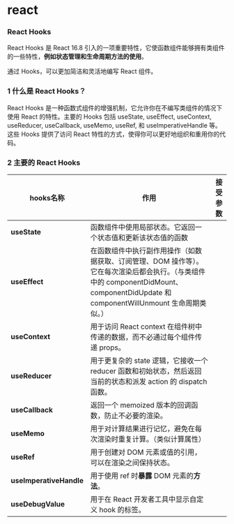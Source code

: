 # react

### React Hooks

React Hooks 是 React 16.8 引入的一项重要特性，它使函数组件能够拥有类组件的一些特性，**例如状态管理和生命周期方法的使用**。

通过 Hooks，可以更加简洁和灵活地编写 React 组件。

### 1 什么是 React Hooks？

React Hooks 是一种函数式组件的增强机制，它允许你在不编写类组件的情况下使用 React 的特性。主要的 Hooks 包括 useState, useEffect, useContext, useReducer, useCallback, useMemo, useRef, 和 useImperativeHandle 等。这些 Hooks 提供了访问 React 特性的方式，使得你可以更好地组织和重用你的代码。

### 2 主要的 React Hooks

| hooks名称               | 作用                                                         | 接受参数 |
| ----------------------- | ------------------------------------------------------------ | -------- |
| **useState**            | 函数组件中使用局部状态。它返回一个状态值和更新该状态值的函数 |          |
| **useEffect**           | 在函数组件中执行副作用操作（如数据获取、订阅管理、DOM 操作等）。它在每次渲染后都会执行。（与类组件中的 componentDidMount、componentDidUpdate 和 componentWillUnmount 生命周期类似。） |          |
| **useContext**          | 用于访问 React context 在组件树中传递的数据，而不必通过每个组件传递 props。 |          |
| **useReducer**          | 用于更复杂的 state 逻辑，它接收一个 reducer 函数和初始状态，然后返回当前的状态和派发 action 的 dispatch 函数。 |          |
| **useCallback**         | 返回一个 memoized 版本的回调函数，防止不必要的渲染。         |          |
| **useMemo**             | 用于对计算结果进行记忆，避免在每次渲染时重复计算。（类似计算属性） |          |
| **useRef**              | 用于创建对 DOM 元素或值的引用，可以在渲染之间保持状态。      |          |
| **useImperativeHandle** | 用于使用 ref 时**暴露** DOM 元素的**方法**。                 |          |
| **useDebugValue**       | 用于在 React 开发者工具中显示自定义 hook 的标签。            |          |



























